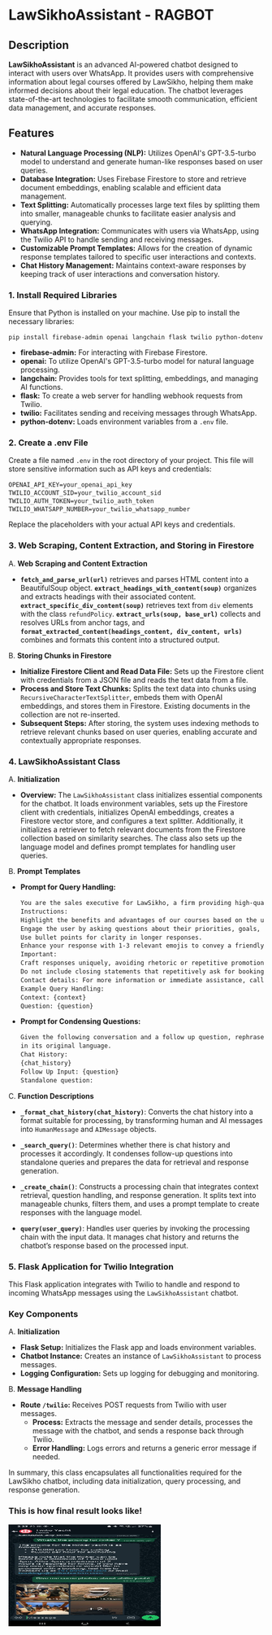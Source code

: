 # LawSikhoAssistant - RAGBOT

## Description

**LawSikhoAssistant** is an advanced AI-powered chatbot designed to interact with users over WhatsApp. It provides users with comprehensive information about legal courses offered by LawSikho, helping them make informed decisions about their legal education. The chatbot leverages state-of-the-art technologies to facilitate smooth communication, efficient data management, and accurate responses.

## Features

- **Natural Language Processing (NLP):** Utilizes OpenAI's GPT-3.5-turbo model to understand and generate human-like responses based on user queries.
- **Database Integration:** Uses Firebase Firestore to store and retrieve document embeddings, enabling scalable and efficient data management.
- **Text Splitting:** Automatically processes large text files by splitting them into smaller, manageable chunks to facilitate easier analysis and querying.
- **WhatsApp Integration:** Communicates with users via WhatsApp, using the Twilio API to handle sending and receiving messages.
- **Customizable Prompt Templates:** Allows for the creation of dynamic response templates tailored to specific user interactions and contexts.
- **Chat History Management:** Maintains context-aware responses by keeping track of user interactions and conversation history.

### 1. Install Required Libraries

Ensure that Python is installed on your machine. Use pip to install the necessary libraries:

    pip install firebase-admin openai langchain flask twilio python-dotenv

- **firebase-admin:** For interacting with Firebase Firestore.
- **openai:** To utilize OpenAI's GPT-3.5-turbo model for natural language processing.
- **langchain:** Provides tools for text splitting, embeddings, and managing AI functions.
- **flask:** To create a web server for handling webhook requests from Twilio.
- **twilio:** Facilitates sending and receiving messages through WhatsApp.
- **python-dotenv:** Loads environment variables from a `.env` file.

### 2. Create a .env File

Create a file named `.env` in the root directory of your project. This file will store sensitive information such as API keys and credentials:

    OPENAI_API_KEY=your_openai_api_key
    TWILIO_ACCOUNT_SID=your_twilio_account_sid
    TWILIO_AUTH_TOKEN=your_twilio_auth_token
    TWILIO_WHATSAPP_NUMBER=your_twilio_whatsapp_number

Replace the placeholders with your actual API keys and credentials.


### 3. Web Scraping, Content Extraction, and Storing in Firestore

A. **Web Scraping and Content Extraction**
   - **`fetch_and_parse_url(url)`** retrieves and parses HTML content into a BeautifulSoup object. **`extract_headings_with_content(soup)`** organizes and extracts headings with their associated content. **`extract_specific_div_content(soup)`** retrieves text from `div` elements with the class `refundPolicy`. **`extract_urls(soup, base_url)`** collects and resolves URLs from anchor tags, and **`format_extracted_content(headings_content, div_content, urls)`** combines and formats this content into a structured output.

B. **Storing Chunks in Firestore**
   - **Initialize Firestore Client and Read Data File:** Sets up the Firestore client with credentials from a JSON file and reads the text data from a file.
   - **Process and Store Text Chunks:** Splits the text data into chunks using `RecursiveCharacterTextSplitter`, embeds them with OpenAI embeddings, and stores them in Firestore. Existing documents in the collection are not re-inserted.
   - **Subsequent Steps:** After storing, the system uses indexing methods to retrieve relevant chunks based on user queries, enabling accurate and contextually appropriate responses.
  
### 4. LawSikhoAssistant Class

A. **Initialization**
   - **Overview:** The `LawSikhoAssistant` class initializes essential components for the chatbot. It loads environment variables, sets up the Firestore client with credentials, initializes OpenAI embeddings, creates a Firestore vector store, and configures a text splitter. Additionally, it initializes a retriever to fetch relevant documents from the Firestore collection based on similarity searches. The class also sets up the language model and defines prompt templates for handling user queries.

B. **Prompt Templates**
   - **Prompt for Query Handling:** 
     ```markdown
     You are the sales executive for LawSikho, a firm providing high-quality legal courses. Your role is to deliver friendly and knowledgeable customer service by answering inquiries about our courses and actively promoting enrollment in our programs. Using the context provided, answer the customer's question accurately and precisely.
     Instructions:
     Highlight the benefits and advantages of our courses based on the user’s needs.
     Engage the user by asking questions about their priorities, goals, and background related to legal education.
     Use bullet points for clarity in longer responses.
     Enhance your response with 1-3 relevant emojis to convey a friendly tone, but avoid overuse.
     Important:
     Craft responses uniquely, avoiding rhetoric or repetitive promotional statements.
     Do not include closing statements that repetitively ask for booking or enrolling.
     Contact details: For more information or immediate assistance, call +91 98186 78383.
     Example Query Handling:
     Context: {context}
     Question: {question}
     ```

   - **Prompt for Condensing Questions:**
     ```markdown
     Given the following conversation and a follow up question, rephrase the follow up question to be a standalone question,
     in its original language.
     Chat History:
     {chat_history}
     Follow Up Input: {question}
     Standalone question:
     ```

C. **Function Descriptions**
   - **`_format_chat_history(chat_history)`**: Converts the chat history into a format suitable for processing, by transforming human and AI messages into `HumanMessage` and `AIMessage` objects.
   
   - **`_search_query()`**: Determines whether there is chat history and processes it accordingly. It condenses follow-up questions into standalone queries and prepares the data for retrieval and response generation.

   - **`_create_chain()`**: Constructs a processing chain that integrates context retrieval, question handling, and response generation. It splits text into manageable chunks, filters them, and uses a prompt template to create responses with the language model.

   - **`query(user_query)`**: Handles user queries by invoking the processing chain with the input data. It manages chat history and returns the chatbot’s response based on the processed input.
  
### 5. Flask Application for Twilio Integration

This Flask application integrates with Twilio to handle and respond to incoming WhatsApp messages using the `LawSikhoAssistant` chatbot.

### Key Components

A. **Initialization**
   - **Flask Setup:** Initializes the Flask app and loads environment variables.
   - **Chatbot Instance:** Creates an instance of `LawSikhoAssistant` to process messages.
   - **Logging Configuration:** Sets up logging for debugging and monitoring.

B. **Message Handling**
   - **Route `/twilio`:** Receives POST requests from Twilio with user messages.
     - **Process:** Extracts the message and sender details, processes the message with the chatbot, and sends a response back through Twilio.
     - **Error Handling:** Logs errors and returns a generic error message if needed.


In summary, this class encapsulates all functionalities required for the LawSikho chatbot, including data initialization, query processing, and response generation.

### This is how final result looks like!
<img src="1.jpeg" alt="Example Image" width="300" height="200">


